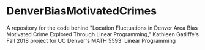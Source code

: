 # DenverBiasMotivatedCrimes
A repository for the code behind "Location Fluctuations in Denver Area Bias Motivated Crime Explored Through Linear Programming," Kathleen Gatliffe's Fall 2018 project for UC Denver's MATH 5593: Linear Programming
